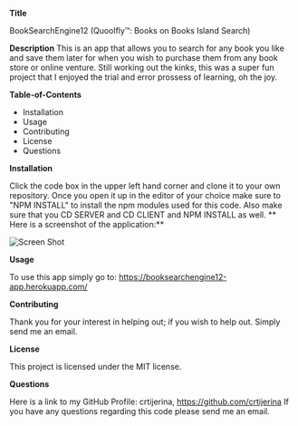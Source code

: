 **Title**

BookSearchEngine12 (Quoolfly™: Books on Books Island Search)

**Description**
This is an app that allows you to search for any book you like and save them later for when you wish to purchase them from any book store or online venture. Still working out the kinks, this was a super fun project that I enjoyed the trial and error prossess of learning, oh the joy.

**Table-of-Contents**

- Installation
- Usage
- Contributing
- License
- Questions


**Installation**

Click the code box in the upper left hand corner and clone it to your own repository. Once you open it up in the editor of your choice make sure to "NPM INSTALL" to install the npm modules used for this code. Also make sure that you CD SERVER and CD CLIENT and NPM INSTALL as well.
**
Here is a screenshot of the application:**

![Screen Shot](https://user-images.githubusercontent.com/83429667/149606870-da3bd890-8856-4202-b390-43fa1753a0ac.png)


  **Usage**

To use this app simply go to: https://booksearchengine12-app.herokuapp.com/

  **Contributing**

Thank you for your interest in helping out; if you wish to help out. Simply send me an email.

  **License**

This project is licensed under the MIT license.

  **Questions**
  
Here is a link to my GitHub Profile: crtijerina, https://github.com/crtijerina If you have any questions regarding this code please send me an email.
